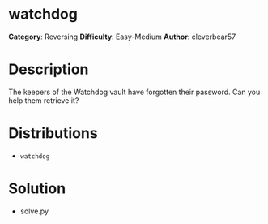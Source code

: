 # watchdog
**Category**: Reversing
**Difficulty**: Easy-Medium
**Author**: cleverbear57

# Description
The keepers of the Watchdog vault have forgotten their password. Can you help them retrieve it?

# Distributions
- `watchdog`

# Solution
- solve.py
